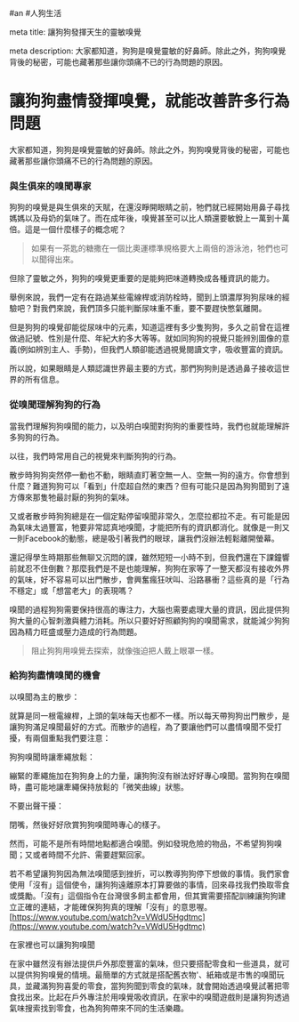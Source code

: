 #an #人狗生活 

meta title: 讓狗狗發揮天生的靈敏嗅覺

meta description: 大家都知道，狗狗是嗅覺靈敏的好鼻師。除此之外，狗狗嗅覺背後的秘密，可能也藏著那些讓你頭痛不已的行為問題的原因。

# 讓狗狗盡情發揮嗅覺，就能改善許多行為問題

大家都知道，狗狗是嗅覺靈敏的好鼻師。除此之外，狗狗嗅覺背後的秘密，可能也藏著那些讓你頭痛不已的行為問題的原因。

### 與生俱來的嗅聞專家

狗狗的嗅覺是與生俱來的天賦，在還沒睜開眼睛之前，牠們就已經開始用鼻子尋找媽媽以及母奶的氣味了。而在成年後，嗅覺甚至可以比人類還要敏銳上一萬到十萬倍。這是一個什麼樣子的概念呢？

> 如果有一茶匙的糖撒在一個比奧運標準規格要大上兩倍的游泳池，牠們也可以聞得出來。

但除了靈敏之外，狗狗的嗅覺更重要的是能夠把味道轉換成各種資訊的能力。

舉例來說，我們一定有在路過某些電線桿或消防栓時，聞到上頭濃厚狗狗尿味的經驗吧？對我們來說，我們頂多只能判斷尿味重不重，要不要趕快憋氣離開。

但是狗狗的嗅覺卻能從尿味中的元素，知道這裡有多少隻狗狗，多久之前曾在這裡做過記號、性別是什麼、年紀大約多大等等。就如同狗狗的視覺只能辨別圖像的意義(例如辨別主人、手勢)，但我們人類卻能透過視覺閱讀文字，吸收豐富的資訊。

所以說，如果眼睛是人類認識世界最主要的方式，那們狗狗則是透過鼻子接收這世界的所有信息。

### 從嗅聞理解狗狗的行為

當我們理解狗狗嗅聞的能力，以及明白嗅聞對狗狗的重要性時，我們也就能理解許多狗狗的行為。

以往，我們時常用自己的視覺來判斷狗狗的行為。

散步時狗狗突然停一動也不動，眼睛直盯著空無一人、空無一狗的遠方。你會想到什麼？難道狗狗可以「看到」什麼超自然的東西？但有可能只是因為狗狗聞到了遠方傳來那隻牠最討厭的狗狗的氣味。

又或者散步時狗狗總是在一個定點停留嗅聞非常久，怎麼拉都拉不走。有可能是因為氣味太過豐富，牠要非常認真地嗅聞，才能把所有的資訊都消化。就像是一則又一則Facebook的動態，總是吸引著我們的眼球，讓我們沒辦法輕鬆離開螢幕。

還記得學生時期那些無聊又沉悶的課，雖然短短一小時不到，但我們還在下課鐘響前就忍不住倒數？那麼我們是不是也能理解，狗狗在家等了一整天都沒有接收外界的氣味，好不容易可以出門散步，會興奮瘋狂吠叫、沿路暴衝？這些真的是「行為不穩定」或「想當老大」的表現嗎？

嗅聞的過程狗狗需要保持很高的專注力，大腦也需要處理大量的資訊，因此提供狗狗大量的心智刺激與體力消耗。所以只要好好照顧狗狗的嗅聞需求，就能減少狗狗因為精力旺盛或壓力造成的行為問題。

> 阻止狗狗用嗅覺去探索，就像強迫把人戴上眼罩一樣。

### 給狗狗盡情嗅聞的機會

以嗅聞為主的散步：

就算是同一根電線桿，上頭的氣味每天也都不一樣。所以每天帶狗狗出門散步，是讓狗狗滿足嗅聞最好的方式。而散步的過程，為了要讓他們可以盡情嗅聞不受打擾，有兩個重點我們要注意：

狗狗嗅聞時讓牽繩放鬆：

繃緊的牽繩施加在狗狗身上的力量，讓狗狗沒有辦法好好專心嗅聞。當狗狗在嗅聞時，盡可能地讓牽繩保持放鬆的「微笑曲線」狀態。

不要出聲干擾：

閉嘴，然後好好欣賞狗狗嗅聞時專心的樣子。

然而，可能不是所有時間地點都適合嗅聞。例如發現危險的物品，不希望狗狗嗅聞；又或者時間不允許、需要趕緊回家。

若不希望讓狗狗因為無法嗅聞感到挫折，可以教導狗狗停下想做的事情。我們家會使用「沒有」這個使令，讓狗狗遠離原本打算要做的事情，回來尋找我們換取零食或獎勵。「沒有」這個指令在台灣很多飼主都會用，但其實需要搭配訓練讓狗狗建立正確的連結，才能確保狗狗真的理解「沒有」的意思喔。[https://www.youtube.com/watch?v=VWdU5Hgdtmc](https://www.youtube.com/watch?v=VWdU5Hgdtmc)

在家裡也可以讓狗狗嗅聞

在家中雖然沒有辦法提供戶外那麼豐富的氣味，但只要搭配零食和一些道具，就可以提供狗狗嗅覺的情境。最簡單的方式就是搭配舊衣物'、紙箱或是市售的嗅聞玩具，並藏滿狗狗喜愛的零食，當狗狗聞到零食的氣味，就會開始透過嗅覺試著把零食找出來。比起在戶外專注於用嗅覺吸收資訊，在家中的嗅聞遊戲則是讓狗狗透過氣味搜索找到零食，也為狗狗帶來不同的生活樂趣。